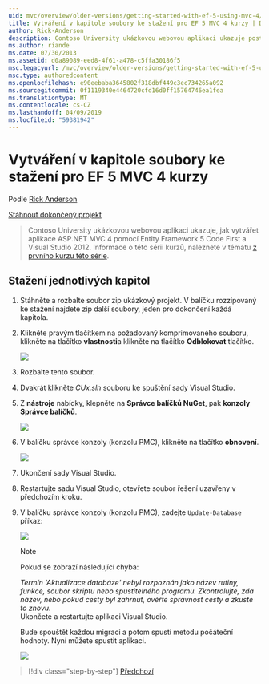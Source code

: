 ```yaml
---
uid: mvc/overview/older-versions/getting-started-with-ef-5-using-mvc-4/building-the-ef5-mvc4-chapter-downloads
title: Vytváření v kapitole soubory ke stažení pro EF 5 MVC 4 kurzy | Dokumentace Microsoftu
author: Rick-Anderson
description: Contoso University ukázkovou webovou aplikaci ukazuje postup vytvoření aplikace ASP.NET MVC 4 pomocí Entity Framework 5 Code First a sady Visual Studio...
ms.author: riande
ms.date: 07/30/2013
ms.assetid: d0a89089-eed8-4f61-a478-c5ffa30186f5
msc.legacyurl: /mvc/overview/older-versions/getting-started-with-ef-5-using-mvc-4/building-the-ef5-mvc4-chapter-downloads
msc.type: authoredcontent
ms.openlocfilehash: e90eebaba3645802f318dbf449c3ec734265a092
ms.sourcegitcommit: 0f1119340e4464720cfd16d0ff15764746ea1fea
ms.translationtype: MT
ms.contentlocale: cs-CZ
ms.lasthandoff: 04/09/2019
ms.locfileid: "59381942"
---
```

# <a name="building-the-chapter-downloads-for-the-ef-5-mvc-4-tutorials"></a>Vytváření v kapitole soubory ke stažení pro EF 5 MVC 4 kurzy

Podle [Rick Anderson]((https://twitter.com/RickAndMSFT))

[Stáhnout dokončený projekt](http://code.msdn.microsoft.com/Getting-Started-with-dd0e2ed8)

> Contoso University ukázkovou webovou aplikaci ukazuje, jak vytvářet aplikace ASP.NET MVC 4 pomocí Entity Framework 5 Code First a Visual Studio 2012. Informace o této sérii kurzů, naleznete v tématu [z prvního kurzu této série](creating-an-entity-framework-data-model-for-an-asp-net-mvc-application.md).


## <a name="building-the-chapter-downloads"></a>Stažení jednotlivých kapitol

1. Stáhněte a rozbalte soubor zip ukázkový projekt. V balíčku rozzipovaný ke stažení najdete zip další soubory, jeden pro dokončení každá kapitola.
2. Klikněte pravým tlačítkem na požadovaný komprimovaného souboru, klikněte na tlačítko **vlastnosti**a klikněte na tlačítko **Odblokovat** tlačítko.  
  
    ![](building-the-ef5-mvc4-chapter-downloads/_static/image1.png)
3. Rozbalte tento soubor.
4. Dvakrát klikněte *CUx.sln* souboru ke spuštění sady Visual Studio.
5. Z **nástroje** nabídky, klepněte na **Správce balíčků NuGet**, pak **konzoly Správce balíčků**.  
  
    ![](building-the-ef5-mvc4-chapter-downloads/_static/image2.png)
6. V balíčku správce konzoly (konzolu PMC), klikněte na tlačítko **obnovení**.  
  
    ![](building-the-ef5-mvc4-chapter-downloads/_static/image3.png)
7. Ukončení sady Visual Studio.
8. Restartujte sadu Visual Studio, otevřete soubor řešení uzavřeny v předchozím kroku.
9. V balíčku správce konzoly (konzolu PMC), zadejte `Update-Database` příkaz:  
  
    ![](building-the-ef5-mvc4-chapter-downloads/_static/image4.png)  

    > [!NOTE]
    > Pokud se zobrazí následující chyba:  
    >   
    >  *Termín 'Aktualizace databáze' nebyl rozpoznán jako název rutiny, funkce, soubor skriptu nebo spustitelného programu. Zkontrolujte, zda název, nebo pokud cesty byl zahrnut, ověřte správnost cesty a zkuste to znovu.*  
    > Ukončete a restartujte aplikaci Visual Studio.

    Bude spouštět každou migraci a potom spustí metodu počáteční hodnoty. Nyní můžete spustit aplikaci.

    ![](building-the-ef5-mvc4-chapter-downloads/_static/image5.png)

> [!div class="step-by-step"]
> [Předchozí](advanced-entity-framework-scenarios-for-an-mvc-web-application.md)
